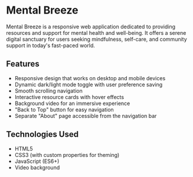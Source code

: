 # Mental Breeze

Mental Breeze is a responsive web application dedicated to providing resources and support for mental health and well-being. It offers a serene digital sanctuary for users seeking mindfulness, self-care, and community support in today's fast-paced world.

## Features

- Responsive design that works on desktop and mobile devices
- Dynamic dark/light mode toggle with user preference saving
- Smooth scrolling navigation
- Interactive resource cards with hover effects
- Background video for an immersive experience
- "Back to Top" button for easy navigation
- Separate "About" page accessible from the navigation bar

## Technologies Used

- HTML5
- CSS3 (with custom properties for theming)
- JavaScript (ES6+)
- Video background


